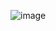 ![image](https://github.com/alicehack2020/timeline/assets/86043310/abc84d94-6bbf-4353-9a7e-0f12eaeee9e7)
